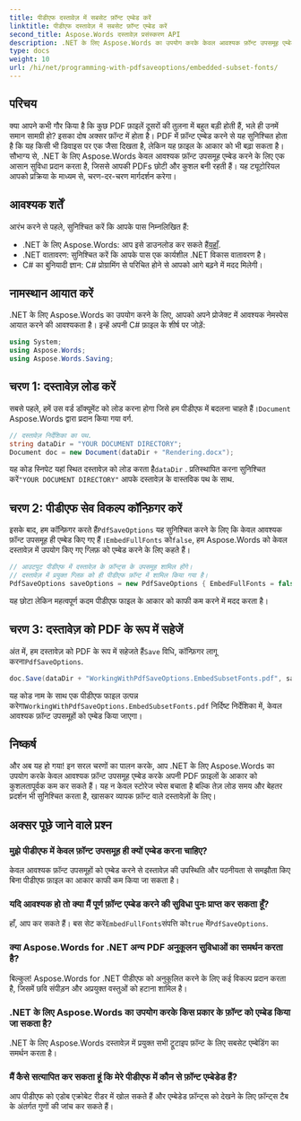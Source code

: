 ```yaml
---
title: पीडीएफ दस्तावेज़ में सबसेट फ़ॉन्ट एम्बेड करें
linktitle: पीडीएफ दस्तावेज़ में सबसेट फ़ॉन्ट एम्बेड करें
second_title: Aspose.Words दस्तावेज़ प्रसंस्करण API
description: .NET के लिए Aspose.Words का उपयोग करके केवल आवश्यक फ़ॉन्ट उपसमूह एम्बेड करके PDF फ़ाइल का आकार कम करें। अपने PDF को कुशलतापूर्वक अनुकूलित करने के लिए हमारे चरण-दर-चरण मार्गदर्शिका का पालन करें।
type: docs
weight: 10
url: /hi/net/programming-with-pdfsaveoptions/embedded-subset-fonts/
---
```

## परिचय

क्या आपने कभी गौर किया है कि कुछ PDF फ़ाइलें दूसरों की तुलना में बहुत बड़ी होती हैं, भले ही उनमें समान सामग्री हो? इसका दोष अक्सर फ़ॉन्ट में होता है। PDF में फ़ॉन्ट एम्बेड करने से यह सुनिश्चित होता है कि यह किसी भी डिवाइस पर एक जैसा दिखता है, लेकिन यह फ़ाइल के आकार को भी बढ़ा सकता है। सौभाग्य से, .NET के लिए Aspose.Words केवल आवश्यक फ़ॉन्ट उपसमूह एम्बेड करने के लिए एक आसान सुविधा प्रदान करता है, जिससे आपकी PDFs छोटी और कुशल बनी रहती हैं। यह ट्यूटोरियल आपको प्रक्रिया के माध्यम से, चरण-दर-चरण मार्गदर्शन करेगा।

## आवश्यक शर्तें

आरंभ करने से पहले, सुनिश्चित करें कि आपके पास निम्नलिखित हैं:

-  .NET के लिए Aspose.Words: आप इसे डाउनलोड कर सकते हैं[यहाँ](https://releases.aspose.com/words/net/).
- .NET वातावरण: सुनिश्चित करें कि आपके पास एक कार्यशील .NET विकास वातावरण है।
- C# का बुनियादी ज्ञान: C# प्रोग्रामिंग से परिचित होने से आपको आगे बढ़ने में मदद मिलेगी।

## नामस्थान आयात करें

.NET के लिए Aspose.Words का उपयोग करने के लिए, आपको अपने प्रोजेक्ट में आवश्यक नेमस्पेस आयात करने की आवश्यकता है। इन्हें अपनी C# फ़ाइल के शीर्ष पर जोड़ें:

```csharp
using System;
using Aspose.Words;
using Aspose.Words.Saving;
```

## चरण 1: दस्तावेज़ लोड करें

 सबसे पहले, हमें उस वर्ड डॉक्यूमेंट को लोड करना होगा जिसे हम पीडीएफ में बदलना चाहते हैं।`Document` Aspose.Words द्वारा प्रदान किया गया वर्ग.

```csharp
// दस्तावेज़ निर्देशिका का पथ.
string dataDir = "YOUR DOCUMENT DIRECTORY";
Document doc = new Document(dataDir + "Rendering.docx");
```

 यह कोड स्निपेट यहां स्थित दस्तावेज़ को लोड करता है`dataDir` . प्रतिस्थापित करना सुनिश्चित करें`"YOUR DOCUMENT DIRECTORY"` आपके दस्तावेज़ के वास्तविक पथ के साथ.

## चरण 2: पीडीएफ सेव विकल्प कॉन्फ़िगर करें

 इसके बाद, हम कॉन्फ़िगर करते हैं`PdfSaveOptions` यह सुनिश्चित करने के लिए कि केवल आवश्यक फ़ॉन्ट उपसमूह ही एम्बेड किए गए हैं।`EmbedFullFonts` को`false`, हम Aspose.Words को केवल दस्तावेज़ में उपयोग किए गए ग्लिफ़ को एम्बेड करने के लिए कहते हैं।

```csharp
// आउटपुट पीडीएफ में दस्तावेज़ के फ़ॉन्ट्स के उपसमूह शामिल होंगे।
// दस्तावेज़ में प्रयुक्त ग्लिफ़ को ही पीडीएफ फ़ॉन्ट में शामिल किया गया है।
PdfSaveOptions saveOptions = new PdfSaveOptions { EmbedFullFonts = false };
```

यह छोटा लेकिन महत्वपूर्ण कदम पीडीएफ फाइल के आकार को काफी कम करने में मदद करता है।

## चरण 3: दस्तावेज़ को PDF के रूप में सहेजें

 अंत में, हम दस्तावेज़ को PDF के रूप में सहेजते हैं`Save` विधि, कॉन्फ़िगर लागू करना`PdfSaveOptions`.

```csharp
doc.Save(dataDir + "WorkingWithPdfSaveOptions.EmbedSubsetFonts.pdf", saveOptions);
```

 यह कोड नाम के साथ एक पीडीएफ फाइल उत्पन्न करेगा`WorkingWithPdfSaveOptions.EmbedSubsetFonts.pdf` निर्दिष्ट निर्देशिका में, केवल आवश्यक फ़ॉन्ट उपसमूहों को एम्बेड किया जाएगा।

## निष्कर्ष

और अब यह हो गया! इन सरल चरणों का पालन करके, आप .NET के लिए Aspose.Words का उपयोग करके केवल आवश्यक फ़ॉन्ट उपसमूह एम्बेड करके अपनी PDF फ़ाइलों के आकार को कुशलतापूर्वक कम कर सकते हैं। यह न केवल स्टोरेज स्पेस बचाता है बल्कि तेज़ लोड समय और बेहतर प्रदर्शन भी सुनिश्चित करता है, खासकर व्यापक फ़ॉन्ट वाले दस्तावेज़ों के लिए।

## अक्सर पूछे जाने वाले प्रश्न

### मुझे पीडीएफ में केवल फ़ॉन्ट उपसमूह ही क्यों एम्बेड करना चाहिए?
केवल आवश्यक फ़ॉन्ट उपसमूहों को एम्बेड करने से दस्तावेज़ की उपस्थिति और पठनीयता से समझौता किए बिना पीडीएफ फ़ाइल का आकार काफी कम किया जा सकता है।

### यदि आवश्यक हो तो क्या मैं पूर्ण फ़ॉन्ट एम्बेड करने की सुविधा पुनः प्राप्त कर सकता हूँ?
 हाँ, आप कर सकते हैं। बस सेट करें`EmbedFullFonts`संपत्ति को`true` में`PdfSaveOptions`.

### क्या Aspose.Words for .NET अन्य PDF अनुकूलन सुविधाओं का समर्थन करता है?
बिल्कुल! Aspose.Words for .NET पीडीएफ को अनुकूलित करने के लिए कई विकल्प प्रदान करता है, जिसमें छवि संपीड़न और अप्रयुक्त वस्तुओं को हटाना शामिल है।

### .NET के लिए Aspose.Words का उपयोग करके किस प्रकार के फ़ॉन्ट को एम्बेड किया जा सकता है?
.NET के लिए Aspose.Words दस्तावेज़ में प्रयुक्त सभी ट्रूटाइप फ़ॉन्ट के लिए सबसेट एम्बेडिंग का समर्थन करता है।

### मैं कैसे सत्यापित कर सकता हूं कि मेरे पीडीएफ में कौन से फ़ॉन्ट एम्बेडेड हैं?
आप पीडीएफ को एडोब एक्रोबेट रीडर में खोल सकते हैं और एम्बेडेड फ़ॉन्ट्स को देखने के लिए फ़ॉन्ट्स टैब के अंतर्गत गुणों की जांच कर सकते हैं।
